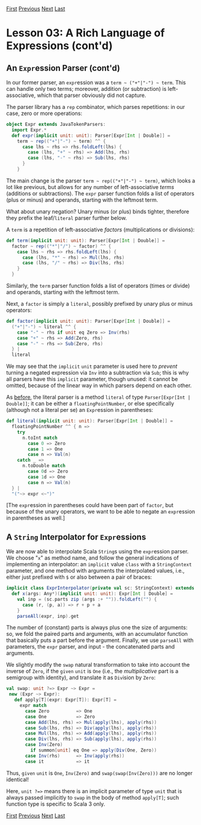 [First](https://github.com/sjbiaga/kittens/blob/main/expr-01-trait/README.md) [Previous](https://github.com/sjbiaga/kittens/blob/main/expr-04-parser/README.md) [Next](https://github.com/sjbiaga/kittens/blob/main/expr-06-builder/README.md) [Last](https://github.com/sjbiaga/kittens/blob/main/expr-09-ring/README.md)

Lesson 03: A Rich Language of Expressions (cont'd)
==================================================

An `Expr`ession Parser (cont'd)
-------------------------------

In our former parser, an `expr`ession was a `term ~ ("+"|"-") ~ term`. This can handle only two terms; moreover, addition (or
subtraction) is left-associative, which that parser obviously did not capture.

The parser library has a `rep` combinator, which parses repetitions: in our case, zero or more operations:

```Scala
object Expr extends JavaTokenParsers:
  import Expr.*
  def expr(implicit unit: unit): Parser[Expr[Int | Double]] =
    term ~ rep(("+"|"-") ~ term) ^^ {
      case lhs ~ rhs => rhs.foldLeft(lhs) {
        case (lhs, "+" ~ rhs) => Add(lhs, rhs)
        case (lhs, "-" ~ rhs) => Sub(lhs, rhs)
      }
    }
```

The main change is the parser `term ~ rep(("+"|"-") ~ term)`, which looks a lot like previous, but allows for any number of
left-associative _terms_ (additions or subtractions). The `expr` parser function folds a list of operators (plus or minus)
and operands, starting with the leftmost term.

What about unary negation? Unary minus (or plus) binds tighter, therefore they prefix the leaf/`literal` parser further
below.

A `term` is a repetition of left-associative _factors_ (multiplications or divisions):

```Scala
def term(implicit unit: unit): Parser[Expr[Int | Double]] =
  factor ~ rep(("*"|"/") ~ factor) ^^ {
    case lhs ~ rhs => rhs.foldLeft(lhs) {
      case (lhs, "*" ~ rhs) => Mul(lhs, rhs)
      case (lhs, "/" ~ rhs) => Div(lhs, rhs)
    }
  }
```

Similarly, the `term` parser function folds a list of operators (times or divide) and operands, starting with the leftmost
term.

Next, a `factor` is simply a `literal`, possibly prefixed by unary plus or minus operators:

```Scala
def factor(implicit unit: unit): Parser[Expr[Int | Double]] =
  ("+"|"-") ~ literal ^^ {
    case "-" ~ rhs if unit eq Zero => Inv(rhs)
    case "+" ~ rhs => Add(Zero, rhs)
    case "-" ~ rhs => Sub(Zero, rhs)
  } |
  literal
```

We may see that the `implicit` `unit` parameter is used here to _prevent_ turning a negated expression via `Inv` into a
subtraction via `Sub`; this is why all parsers have this `implicit` parameter, though unused: it cannot be omitted, because of
the linear way in which parsers depend on each other.

As [before](https://github.com/sjbiaga/kittens/blob/main/expr-04-parser/README.md), the literal parser is a method `literal`
of type `Parser[Expr[Int | Double]]`; it can be either a `floatingPointNumber`, or else specifically (although not a literal
per se) an `Expr`ession in parentheses:

```Scala
def literal(implicit unit: unit): Parser[Expr[Int | Double]] =
  floatingPointNumber ^^ { n =>
    try
      n.toInt match
        case 0 => Zero
        case 1 => One
        case n => Val(n)
    catch _ =>
      n.toDouble match
        case 0d => Zero
        case 1d => One
        case n => Val(n)
  } |
  "("~> expr <~")"
```

[The `expr`ession in parentheses could have been part of `factor`, but because of the unary operators, we want to be able to
negate an `expr`ession in parentheses as well.]

A `String` Interpolator for `Expr`essions
-----------------------------------------

We are now able to interpolate Scala `String`s using the `expr`ession parser. We choose "`x`" as method name, and follow the
general indications of implementing an interpolator: an `implicit` value `class` with a `StringContext` parameter, and one
method with arguments the interpolated values, i.e., either just prefixed with `$` or also between a pair of braces:

```Scala
implicit class ExprInterpolator(private val sc: StringContext) extends AnyVal:
  def x(args: Any*)(implicit unit: unit): Expr[Int | Double] =
    val inp = (sc.parts zip (args :+ "")).foldLeft("") {
      case (r, (p, a)) => r + p + a
    }
    parseAll(expr, inp).get
```

The number of (constant) parts is always plus one the size of arguments: so, we fold the paired parts and arguments, with an
accumulator function that basically puts a part before the argument. Finally, we use `parseAll` with parameters, the `expr`
parser, and input - the concatenated parts and arguments.

We slightly modify the `swap` natural transformation to take into account the inverse of `Zero`, if the `given` `unit` is
`One` (i.e., the _multiplicative_ part is a semigroup with identity), and translate it as `Div`ision by `Zero`:

```Scala
val swap: unit ?=> Expr ~> Expr =
 new (Expr ~> Expr):
   def apply[T](expr: Expr[T]): Expr[T] =
     expr match
       case Zero          => One
       case One           => Zero
       case Add(lhs, rhs) => Mul(apply(lhs), apply(rhs))
       case Sub(lhs, rhs) => Div(apply(lhs), apply(rhs))
       case Mul(lhs, rhs) => Add(apply(lhs), apply(rhs))
       case Div(lhs, rhs) => Sub(apply(lhs), apply(rhs))
       case Inv(Zero)
         if summon[unit] eq One => apply(Div(One, Zero))
       case Inv(rhs)      => Inv(apply(rhs))
       case it            => it
```

Thus, `given` `unit` is `One`, `Inv(Zero)` and `swap(swap(Inv(Zero)))` are no longer identical!

Here, `unit ?=>` means there is an implicit parameter of type `unit` that is always passed implicitly to `swap` in the body
of method `apply[T]`; such function type is specific to Scala 3 only.

[First](https://github.com/sjbiaga/kittens/blob/main/expr-01-trait/README.md) [Previous](https://github.com/sjbiaga/kittens/blob/main/expr-04-parser/README.md) [Next](https://github.com/sjbiaga/kittens/blob/main/expr-06-builder/README.md) [Last](https://github.com/sjbiaga/kittens/blob/main/expr-09-ring/README.md)
